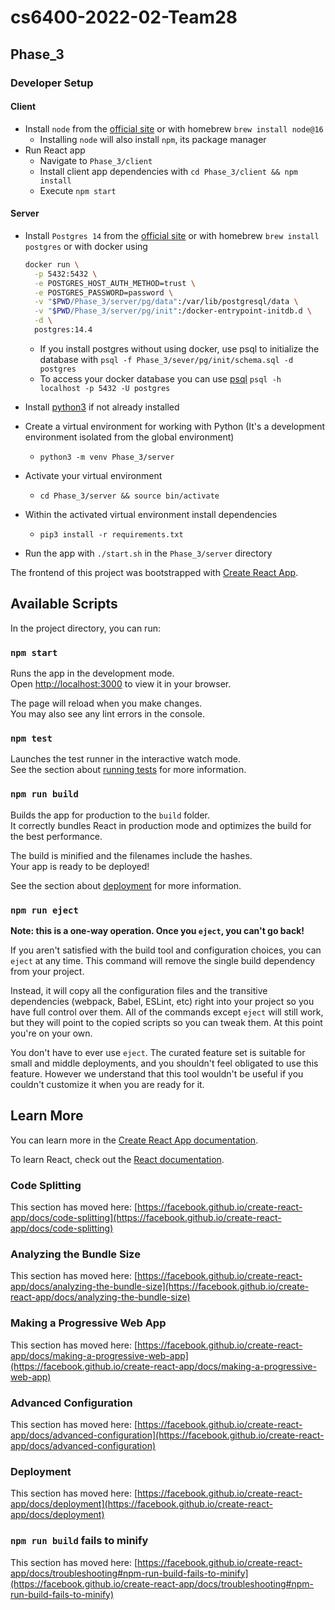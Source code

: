 # cs6400-2022-02-Team28

## Phase_3

### Developer Setup

#### Client

- Install `node` from the [official site](https://nodejs.org/en/download/) or with homebrew `brew install node@16`
  - Installing `node` will also install `npm`, its package manager
- Run React app
  - Navigate to `Phase_3/client`
  - Install client app dependencies with `cd Phase_3/client && npm install`
  - Execute `npm start`

#### Server

- Install `Postgres 14` from the [official site](https://www.postgresql.org/download/) or with homebrew `brew install postgres` or with docker using 

  ```bash
  docker run \
    -p 5432:5432 \
    -e POSTGRES_HOST_AUTH_METHOD=trust \
    -e POSTGRES_PASSWORD=password \
    -v "$PWD/Phase_3/server/pg/data":/var/lib/postgresql/data \
    -v "$PWD/Phase_3/server/pg/init":/docker-entrypoint-initdb.d \
    -d \
    postgres:14.4
  ```

  - If you install postgres without using docker, use psql to initialize the database with `psql -f Phase_3/sever/pg/init/schema.sql -d postgres`
  - To access your docker database you can use [psql](https://www.timescale.com/blog/how-to-install-psql-on-mac-ubuntu-debian-windows/) `psql -h localhost -p 5432 -U postgres`

- Install [python3](https://www.python.org/downloads/) if not already installed
- Create a virtual environment for working with Python (It's a development environment isolated from the global environment)
  - `python3 -m venv Phase_3/server`
- Activate your virtual environment
  - `cd Phase_3/server && source bin/activate`
- Within the activated virtual environment install dependencies
  - `pip3 install -r requirements.txt`
- Run the app with `./start.sh` in the `Phase_3/server` directory

The frontend of this project was bootstrapped with [Create React App](https://github.com/facebook/create-react-app).

## Available Scripts

In the project directory, you can run:

### `npm start`

Runs the app in the development mode.\
Open [http://localhost:3000](http://localhost:3000) to view it in your browser.

The page will reload when you make changes.\
You may also see any lint errors in the console.

### `npm test`

Launches the test runner in the interactive watch mode.\
See the section about [running tests](https://facebook.github.io/create-react-app/docs/running-tests) for more information.

### `npm run build`

Builds the app for production to the `build` folder.\
It correctly bundles React in production mode and optimizes the build for the best performance.

The build is minified and the filenames include the hashes.\
Your app is ready to be deployed!

See the section about [deployment](https://facebook.github.io/create-react-app/docs/deployment) for more information.

### `npm run eject`

**Note: this is a one-way operation. Once you `eject`, you can't go back!**

If you aren't satisfied with the build tool and configuration choices, you can `eject` at any time. This command will remove the single build dependency from your project.

Instead, it will copy all the configuration files and the transitive dependencies (webpack, Babel, ESLint, etc) right into your project so you have full control over them. All of the commands except `eject` will still work, but they will point to the copied scripts so you can tweak them. At this point you're on your own.

You don't have to ever use `eject`. The curated feature set is suitable for small and middle deployments, and you shouldn't feel obligated to use this feature. However we understand that this tool wouldn't be useful if you couldn't customize it when you are ready for it.

## Learn More

You can learn more in the [Create React App documentation](https://facebook.github.io/create-react-app/docs/getting-started).

To learn React, check out the [React documentation](https://reactjs.org/).

### Code Splitting

This section has moved here: [https://facebook.github.io/create-react-app/docs/code-splitting](https://facebook.github.io/create-react-app/docs/code-splitting)

### Analyzing the Bundle Size

This section has moved here: [https://facebook.github.io/create-react-app/docs/analyzing-the-bundle-size](https://facebook.github.io/create-react-app/docs/analyzing-the-bundle-size)

### Making a Progressive Web App

This section has moved here: [https://facebook.github.io/create-react-app/docs/making-a-progressive-web-app](https://facebook.github.io/create-react-app/docs/making-a-progressive-web-app)

### Advanced Configuration

This section has moved here: [https://facebook.github.io/create-react-app/docs/advanced-configuration](https://facebook.github.io/create-react-app/docs/advanced-configuration)

### Deployment

This section has moved here: [https://facebook.github.io/create-react-app/docs/deployment](https://facebook.github.io/create-react-app/docs/deployment)

### `npm run build` fails to minify

This section has moved here: [https://facebook.github.io/create-react-app/docs/troubleshooting#npm-run-build-fails-to-minify](https://facebook.github.io/create-react-app/docs/troubleshooting#npm-run-build-fails-to-minify)
